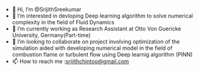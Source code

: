 - 👋 Hi, I’m @SrijithSreekumar
- 👀 I’m interested in devloping Deep learning algorithm to solve numerical complexity in the field of Fluid Dynamics 
- 🌱 I’m currently working as Research Assistant at Otto Von Guericke University, Germany(Part-time)
- 💞️ I’m looking to collaborate on project involving optimization of the simulation aided with developing numerical model in the field of combustion flame or turbulent flow using Deep learnig algorithm (PINN)
- 📫 How to reach me :srijithchintoo@gmail.com

<!---
SrijithSreekumar/SrijithSreekumar is a ✨ special ✨ repository because its `README.md` (this file) appears on your GitHub profile.
You can click the Preview link to take a look at your changes.
--->
